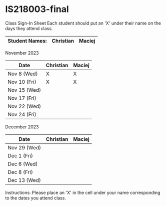 # IS218003-final

Class Sign-In Sheet
Each student should put an 'X' under their name on the days they attend class.

Student Names: | Christian    | Maciej    |
------------------|-----------|-----------|

November 2023

| Date        | Christian | Maciej    |
|-------------|-----------|-----------|
| Nov 8 (Wed) |     X     |      X    |
| Nov 10 (Fri)|     X     |      X    |
| Nov 15 (Wed)|           |           |
| Nov 17 (Fri)|           |           |
| Nov 22 (Wed) |          |           |<!-- Skipped for Thanksgiving -->
| Nov 24 (Fri) |          |           |<!-- Skipped for Thanksgiving -->

December 2023

| Date        | Christian | Maciej    |  
|-------------|-----------|-----------|
| Nov 29 (Wed)|           |           |
| Dec 1 (Fri) |           |           |
| Dec 6 (Wed) |           |           |
| Dec 8 (Fri) |           |           |
| Dec 13 (Wed)|           |           |

Instructions: Please place an 'X' in the cell under your name corresponding to the dates you attend class.
